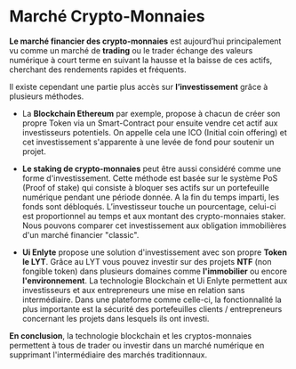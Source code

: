 # Marché Crypto-Monnaies

**Le marché financier des crypto-monnaies** est aujourd’hui principalement vu comme un marché de **trading** ou le trader échange des valeurs numérique à court terme en suivant la hausse et la baisse de ces actifs, cherchant des rendements rapides et fréquents.

Il existe cependant une partie plus accès sur **l’investissement** grâce à plusieurs méthodes.

- La **Blockchain Ethereum** par exemple, propose à chacun de créer son propre Token via un Smart-Contract pour ensuite vendre cet actif aux investisseurs potentiels. On appelle cela une ICO (Initial coin offering) et cet investissement s'apparente à une levée de fond pour soutenir un projet.

- **Le staking de crypto-monnaies** peut être aussi considéré comme une forme d'investissement. Cette méthode est basée sur le système PoS (Proof of stake) qui consiste à bloquer ses actifs sur un portefeuille numérique pendant une période donnée. A la fin du temps imparti, les fonds sont débloqués. L’investisseur touche un pourcentage, celui-ci est proportionnel au temps et aux montant des crypto-monnaies staker. Nous pouvons comparer cet investissement aux obligation immobilières d'un marché financier "classic".

- **Ui Enlyte** propose une solution d'investissement avec son propre **Token le LYT**. Grâce au LYT vous pouvez investir sur des projets **NTF** (non fongible token) dans plusieurs domaines comme **l'immobilier** ou encore **l'environnement**. La technologie Blockchain et Ui Enlyte permettent aux investisseurs et aux entrepreneurs une mise en relation sans intermédiaire. Dans une plateforme comme celle-ci, la fonctionnalité la plus importante est la sécurité des portefeuilles clients / entrepreneurs concernant les projets dans lesquels ils ont investi.

**En conclusion**, la technologie blockchain et les cryptos-monnaies permettent à tous de trader ou investir dans un marché numérique en supprimant l'intermédiaire des marchés traditionnaux.
